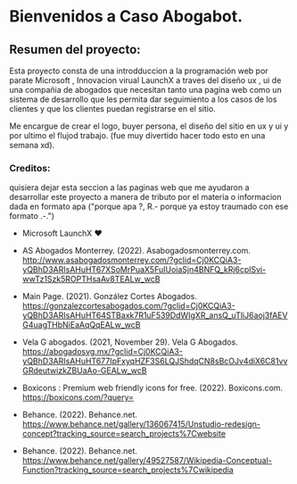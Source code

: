 # Bienvenidos a Caso Abogabot. 
 
 ## Resumen del proyecto: 
Esta proyecto consta de una introdduccion a la programación web por parate Microsoft , Innovacion virual LaunchX a traves del diseño ux , ui de una compañia de abogados que necesitan tanto una pagina web como un sistema de desarrollo que les permita dar seguimiento a los casos de los clientes y que los clientes puedan registrarse en el sitio.

Me encargue de crear el logo, buyer persona, el diseño del sitio en ux y ui y por ultimo el flujod trabajo. (fue muy divertido hacer todo esto en una semana xd). 

### Creditos:  
quisiera dejar esta seccion a las paginas web que me ayudaron a desarrollar este proyecto a manera de tributo por el materia o informacion dada en formato apa ("porque apa ?, R.- porque ya estoy traumado con ese formato .-.")

- Microsoft LaunchX ❤
- AS Abogados Monterrey. (2022). Asabogadosmonterrey.com. http://www.asabogadosmonterrey.com/?gclid=Cj0KCQiA3-yQBhD3ARIsAHuHT67XSoMrPuaX5FuIUoiaSjn4BNFQ_kRj6cplSvi-wwTz1Szk5ROPTHsaAv8TEALw_wcB

- Main Page. (2021). González Cortes Abogados. https://gonzalezcortesabogados.com/?gclid=Cj0KCQiA3-yQBhD3ARIsAHuHT64STBaxk7R1uF539DdWIgXR_ansQ_uTliJ6aoj3fAEVG4uagTHbNiEaAqQqEALw_wcB

- Vela G abogados. (2021, November 29). Vela G Abogados. https://abogadosvg.mx/?gclid=Cj0KCQiA3-yQBhD3ARIsAHuHT677IpFxyqHZF3S6LQJShdqCN8sBcOJv4diX6C81vvGRdeutwizkZBUaAo-GEALw_wcB

- Boxicons : Premium web friendly icons for free. (2022). Boxicons.com. https://boxicons.com/?query=

- Behance. (2022). Behance.net. https://www.behance.net/gallery/136067415/Unstudio-redesign-concept?tracking_source=search_projects%7Cwebsite

- Behance. (2022). Behance.net. https://www.behance.net/gallery/49527587/Wikipedia-Conceptual-Function?tracking_source=search_projects%7Cwikipedia


